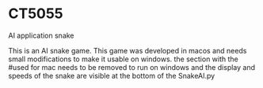 # CT5055
AI application snake


This is an AI snake game. This game was developed in macos and needs small modifications to make it usable on windows.
the section with the #used for mac needs to be removed to run on windows and the display and speeds of the snake are visible at the bottom of the SnakeAI.py 
